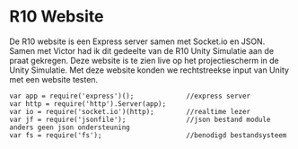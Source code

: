 # R10 Website

De R10 website is een Express server samen met Socket.io en JSON. Samen met Victor had ik dit gedeelte van de R10 Unity Simulatie aan de praat gekregen. Deze website is te zien live op het projectiescherm in de Unity Simulatie. Met deze website konden we rechtstreekse input van Unity met een website testen. 

```
var app = require('express')(); 			//express server
var http = require('http').Server(app);
var io = require('socket.io')(http); 		//realtime lezer
var jf = require('jsonfile'); 				//json bestand module anders geen json ondersteuning
var fs = require('fs'); 					//benodigd bestandsysteem
```

